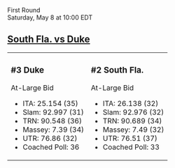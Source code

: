 First Round  
Saturday, May 8 at 10:00 EDT
## [South Fla. vs Duke](https://www.ncaa.com/game/5833371) 

<table><tr><td>  

### #3 Duke  

At-Large Bid  
- ITA: 25.154 (35)  
- Slam: 92.997 (31)  
- TRN: 90.548 (36)  
- Massey: 7.39 (34)  
- UTR: 76.86 (32)  
- Coached Poll: 36  

</td><td>  

### #2 South Fla.  

At-Large Bid  
- ITA: 26.138 (32)  
- Slam: 92.976 (32)  
- TRN: 90.689 (34)  
- Massey: 7.49 (32)  
- UTR: 76.51 (37)  
- Coached Poll: 33  

</td></tr></table>  
